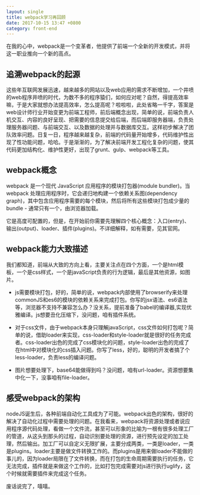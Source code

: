 ```yaml
---
layout: single
title: webpack学习再回顾
date: 2017-10-15 13:47 +0800
category: front-end
---
```


在我的心中，webpack是一个变革者，他提供了前端一个全新的开发模式，并将这一职业推向一个新的高点。

## 追溯webpack的起源

这些年互联网发展迅速，越来越多的网站以及web应用的需求不断增加，一个井喷的web程序井喷的时代，为数不多的程序猿们，如何应对呢？自然，得提高效率嘛，于是大家就想办法提高效率，怎么提高呢？啦啦啦，此处省略一千字，答案是web设计师行业开始变更为前端工程师，前后端概念出现，简单的说，前端负责人机交互、内容的良好呈现、把需要的信息提交给后端，而后端即服务器端，负责处理服务器问题、与前端交互、以及数据的处理并与数据库交互。这样初步解决了团队效率问题。日复一日，程序越来越复杂，前端的代码量开始增多，代码维护性出现了性功能问题，哈哈。于是渐渐的，为了解决前端开发工程化复杂的问题，使其代码更加结构化、维护性更好，出现了grunt、gulp、webpack等工具。

## webpack概念

webpack 是一个现代 JavaScript 应用程序的模块打包器(module bundler)。当 webpack 处理应用程序时，它会递归地构建一个依赖关系图(dependency graph)，其中包含应用程序需要的每个模块，然后将所有这些模块打包成少量的 bundle - 通常只有一个，由浏览器加载。

它是高度可配置的，但是，在开始前你需要先理解四个核心概念：入口(entry)、输出(output)、loader、插件(plugins)。不详细解释，如有需要，见其官网。

## webpack能力大致描述

我们都知道，前端从大致的方向上看，主要关注点在四个方面，一个是html模板，一个是css样式，一个是javaScript负责的行为逻辑，最后是其他资源，如图片。

* js需要模块打包，好的，简单的说，webpack内部使用了browserify来处理commonJS和es6的模块的依赖关系来完成打包。你写的jsx语法、es6语法等，浏览器不支持不兼容怎么办？没关系，提前准备了babel的编译器,实现优雅编译。js想要丑化压缩下，没问题，咱有插件系统。

* 对于css文件，由于webpack本身只理解javaScript，css文件如何打包呢？简单的说，借助loader来实现，css-loader和style-loader就是很好的任务完成者。css-loader出色的完成了css模块化的问题，style-loader出色的完成了在html中对模块化的css插入问题。你写了less，好的，聪明的开发者搞了个less-loader，负责less的编译问题。

* 图片想要处理下，base64能做得到吗？没问题，咱有url-loader。资源想要集中化一下，没事咱有file-loader。

## 感受webpack的架构

nodeJS诞生后，各种前端自动化工具成为了可能。webpack出色的架构，很好的解决了自动化过程中需要处理的问题。在我看来，webpack将资源处理或者说应用程序源代码处理，看做一个文件流，甚至可以形象的比喻为一根有很多处理工厂的管道，从这头到那头的过程，自动识别要处理的资源，进行预先设定的加工处理，然后输出。加工厂可以自定义无限扩展，主要分成两类，一类是loader，一类是plugins。loader主要是做文件转换工作的。而plugins是用来做loader不能做的事儿的，因为loader局限在了文件转换，而在打包的生命周期需要执行的任务，它无法完成，插件就是来做这个工作的，比如打包完成需要对js进行执行uglify，这个时候就需要插件来完成这个任务。

废话说完了，嘻嘻。